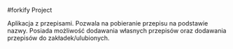 #forkify Project

Aplikacja z przepisami. Pozwala na pobieranie przepisu na podstawie nazwy. Posiada możliwość dodawania własnych przepisów oraz dodawania przepisów do zakładek/ulubionych.
